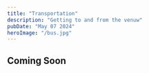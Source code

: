 ```yaml
---
title: "Transportation"
description: "Getting to and from the venuw"
pubDate: "May 07 2024"
heroImage: "/bus.jpg"
---
```


## Coming Soon
